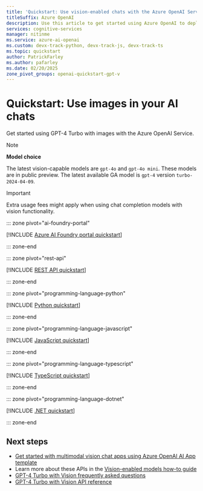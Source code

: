 ```yaml
---
title: 'Quickstart: Use vision-enabled chats with the Azure OpenAI Service'
titleSuffix: Azure OpenAI
description: Use this article to get started using Azure OpenAI to deploy and use the GPT-4 Turbo with Vision model or other vision-enabled models. 
services: cognitive-services
manager: nitinme
ms.service: azure-ai-openai
ms.custom: devx-track-python, devx-track-js, devx-track-ts
ms.topic: quickstart
author: PatrickFarley
ms.author: pafarley
ms.date: 02/20/2025
zone_pivot_groups: openai-quickstart-gpt-v
---
```


# Quickstart: Use images in your AI chats

Get started using GPT-4 Turbo with images with the Azure OpenAI Service.

> [!NOTE]
> **Model choice**
>
> The latest vision-capable models are `gpt-4o` and `gpt-4o mini`. These models are in public preview. The latest available GA model is `gpt-4` version `turbo-2024-04-09`.

> [!IMPORTANT]
> Extra usage fees might apply when using chat completion models with vision functionality.


::: zone pivot="ai-foundry-portal"

[!INCLUDE [Azure AI Foundry portal quickstart](includes/gpt-v-studio.md)]

::: zone-end

::: zone pivot="rest-api"

[!INCLUDE [REST API quickstart](includes/gpt-v-rest.md)]

::: zone-end

::: zone pivot="programming-language-python"

[!INCLUDE [Python quickstart](includes/gpt-v-python.md)]

::: zone-end

::: zone pivot="programming-language-javascript"

[!INCLUDE [JavaScript quickstart](includes/gpt-v-javascript.md)]

::: zone-end

::: zone pivot="programming-language-typescript"

[!INCLUDE [TypeScript quickstart](includes/gpt-v-typescript.md)]

::: zone-end

::: zone pivot="programming-language-dotnet"

[!INCLUDE [.NET quickstart](includes/gpt-v-dotnet.md)]

::: zone-end

## Next steps

* [Get started with multimodal vision chat apps using Azure OpenAI AI App template](/azure/developer/ai/get-started-app-chat-vision?tabs=github-codespaces)
* Learn more about these APIs in the [Vision-enabled models how-to guide](./gpt-v-quickstart.md)
* [GPT-4 Turbo with Vision frequently asked questions](./faq.yml#gpt-4-turbo-with-vision)
* [GPT-4 Turbo with Vision API reference](https://aka.ms/gpt-v-api-ref)
